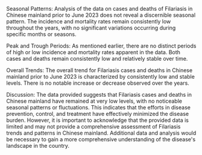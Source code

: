 Seasonal Patterns: Analysis of the data on cases and deaths of Filariasis in Chinese mainland prior to June 2023 does not reveal a discernible seasonal pattern. The incidence and mortality rates remain consistently low throughout the years, with no significant variations occurring during specific months or seasons.

Peak and Trough Periods: As mentioned earlier, there are no distinct periods of high or low incidence and mortality rates apparent in the data. Both cases and deaths remain consistently low and relatively stable over time.

Overall Trends: The overall trend for Filariasis cases and deaths in Chinese mainland prior to June 2023 is characterized by consistently low and stable levels. There is no notable increase or decrease observed over the years.

Discussion: The data provided suggests that Filariasis cases and deaths in Chinese mainland have remained at very low levels, with no noticeable seasonal patterns or fluctuations. This indicates that the efforts in disease prevention, control, and treatment have effectively minimized the disease burden. However, it is important to acknowledge that the provided data is limited and may not provide a comprehensive assessment of Filariasis trends and patterns in Chinese mainland. Additional data and analysis would be necessary to gain a more comprehensive understanding of the disease's landscape in the country.

